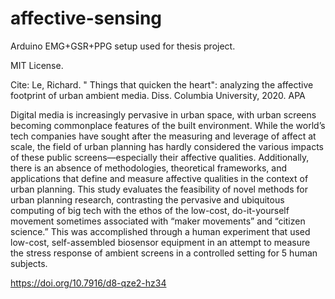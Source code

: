 # affective-sensing
Arduino EMG+GSR+PPG setup used for thesis project.

MIT License.

Cite:
Le, Richard. " Things that quicken the heart": analyzing the affective footprint of urban ambient media. Diss. Columbia University, 2020.
APA	

Digital media is increasingly pervasive in urban space, with urban screens becoming commonplace features of the built environment. While the world’s tech companies have sought after the measuring and leverage of affect at scale, the field of urban planning has hardly considered the various impacts of these public screens—especially their affective qualities. Additionally, there is an absence of methodologies, theoretical frameworks, and applications that define and measure affective qualities in the context of urban planning. This study evaluates the feasibility of novel methods for urban planning research, contrasting the pervasive and ubiquitous computing of big tech with the ethos of the low-cost, do-it-yourself movement sometimes associated with “maker movements” and “citizen science.” This was accomplished through a human experiment that used low-cost, self-assembled biosensor equipment in an attempt to measure the stress response of ambient screens in a controlled setting for 5 human subjects.

https://doi.org/10.7916/d8-qze2-hz34
